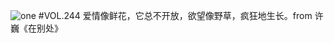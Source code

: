 ![one](http://image.wufazhuce.com/FvxnFNJPhl74WuqkvlIz-s-cyJlf)
#VOL.244
爱情像鲜花，它总不开放，欲望像野草，疯狂地生长。from 许巍《在别处》